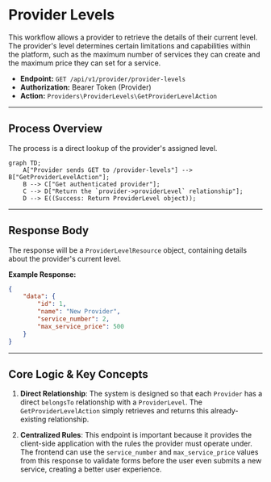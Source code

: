 # Provider Levels

This workflow allows a provider to retrieve the details of their current level. The provider's level determines certain limitations and capabilities within the platform, such as the maximum number of services they can create and the maximum price they can set for a service.

-   **Endpoint:** `GET /api/v1/provider/provider-levels`
-   **Authorization:** Bearer Token (Provider)
-   **Action:** `Providers\ProviderLevels\GetProviderLevelAction`

---

## Process Overview

The process is a direct lookup of the provider's assigned level.

```mermaid
graph TD;
    A["Provider sends GET to /provider-levels"] --> B["GetProviderLevelAction"];
    B --> C["Get authenticated provider"];
    C --> D["Return the `provider->providerLevel` relationship"];
    D --> E((Success: Return ProviderLevel object));
```

---

## Response Body

The response will be a `ProviderLevelResource` object, containing details about the provider's current level.

**Example Response:**
```json
{
    "data": {
        "id": 1,
        "name": "New Provider",
        "service_number": 2,
        "max_service_price": 500
    }
}
```

---

## Core Logic & Key Concepts

1.  **Direct Relationship**: The system is designed so that each `Provider` has a direct `belongsTo` relationship with a `ProviderLevel`. The `GetProviderLevelAction` simply retrieves and returns this already-existing relationship.

2.  **Centralized Rules**: This endpoint is important because it provides the client-side application with the rules the provider must operate under. The frontend can use the `service_number` and `max_service_price` values from this response to validate forms before the user even submits a new service, creating a better user experience.
